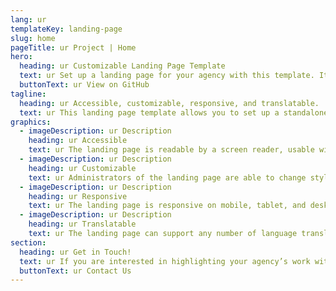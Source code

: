 ```yaml
---
lang: ur
templateKey: landing-page
slug: home
pageTitle: ur Project | Home
hero:
  heading: ur Customizable Landing Page Template 
  text: ur Set up a landing page for your agency with this template. It includes all of the resources that you need to have an easy, compliant, secure, appealing, and sustainable landing page.
  buttonText: ur View on GitHub
tagline:
  heading: ur Accessible, customizable, responsive, and translatable.
  text: ur This landing page template allows you to set up a standalone microsite that highlights your program, report, plan, or other resource with NYC-approved design and technology. You can edit the template to include useful content and customize it to highlight your agency’s work. The landing page template is WCAG 2.0 compliant, and has multi-lingual support by default. The page is also responsive on mobile, tablet, and desktop platforms.
graphics:
  - imageDescription: ur Description
    heading: ur Accessible
    text: ur The landing page is readable by a screen reader, usable with a keyboard, and has been tested for several additional accessibility features.
  - imageDescription: ur Description
    heading: ur Customizable
    text: ur Administrators of the landing page are able to change styling and theming features of the page, as well as edit any necessary content. 
  - imageDescription: ur Description
    heading: ur Responsive
    text: ur The landing page is responsive on mobile, tablet, and desktop platforms.
  - imageDescription: ur Description
    heading: ur Translatable
    text: ur The landing page can support any number of language translations, including right-to-left languages. 
section:
  heading: ur Get in Touch!
  text: ur If you are interested in highlighting your agency’s work with a landing page, this template is a great start and we’re happy to help you take it further. For information on how to get started, feel free to contact us.
  buttonText: ur Contact Us
---
```


